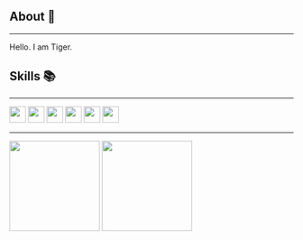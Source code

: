 ## About 👋
-------------------
Hello. I am Tiger. 


## Skills 📚
-------------------
<img src="https://img.shields.io/badge/Raspberry%20Pi-A22846?style=for-the-badge&logo=Raspberry%20Pi&logoColor=white" height="29">  <img src="https://img.shields.io/badge/blender-%23F5792A.svg?style=for-the-badge&logo=blender&logoColor=white" height="29">  <img src="https://img.shields.io/badge/VisualStudioCode-0078d7.svg?style=for-the-badge&logo=visual-studio-code&logoColor=white" height="29">  <img src="https://img.shields.io/badge/github-%23121011.svg?style=for-the-badge&logo=github&logoColor=white" height="29">  <img src="https://img.shields.io/badge/C++-5C2D91.svg?style=for-the-badge&logo=CPP&logoColor=white" height="29">  <img src="https://img.shields.io/badge/Java-%23F05033.svg?style=for-the-badge&logo=Java&logoColor=whitee" height="29">
  
-------------------

<img src="https://github-readme-stats.vercel.app/api?username=zerogtiger&show_icons=true&theme=gotham&count_private=true&include_all_commits=true" height="160"> <img src="https://github-readme-streak-stats.herokuapp.com/?user=zerogtiger&theme=gotham&include_all_commits=true&count_private=true" height="160">

<!--
**zerogtiger/zerogtiger** is a ✨ _special_ ✨ repository because its `README.md` (this file) appears on your GitHub profile.

Here are some ideas to get you started:

- 🔭 I’m currently working on ...
- 🌱 I’m currently learning ...
- 👯 I’m looking to collaborate on ...
- 🤔 I’m looking for help with ...
- 💬 Ask me about ...
- 📫 How to reach me: ...
- 😄 Pronouns: ...
- ⚡ Fun fact: ...

 ## Contacts 📝
-------------------
<a href="https://www.instagram.com/tmaswang_69/">![Instagram](https://img.shields.io/badge/tmaswang_69-%23E4405F.svg?style=for-the-badge&logo=Instagram&logoColor=white)</a> <a href="https://www.linkedin.com/in/thomas-wang-5044b01b3/">![LinkedIn](https://img.shields.io/badge/ThomasWang-%231DA1F2.svg?style=for-the-badge&logo=LinkedIn&logoColor=white)</a> <a href="mailto:thomaswang003@gmail.com">![Gmail](https://img.shields.io/badge/thomaswang003-%23E4405F.svg?style=for-the-badge&logo=Gmail&logoColor=white)</a>
 ![Discord](https://img.shields.io/badge/thootmas%237130-%237289DA.svg?style=for-the-badge&logo=discord&logoColor=white)
  <a href="https://open.spotify.com/user/21j5rrzcvdw7k6wq3yzr4uj7q?si=e10039c0705c4c6a">![Spotify](https://img.shields.io/badge/ThomasWang-%38B9AB.svg?style=for-the-badge&logo=spotify&logoColor=white)</a>
-->
